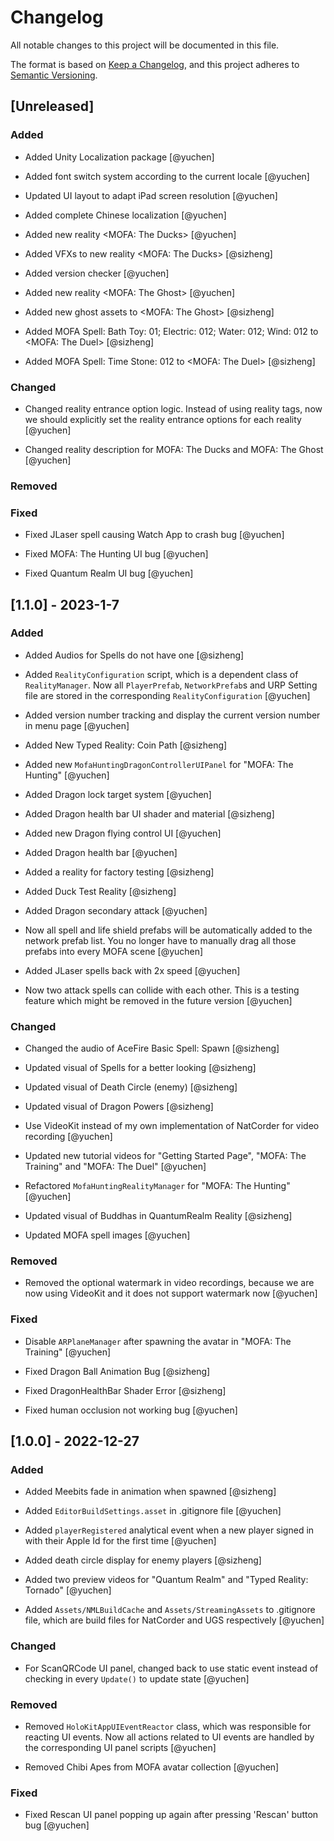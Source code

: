 # Changelog

All notable changes to this project will be documented in this file.

The format is based on [Keep a Changelog](https://keepachangelog.com/en/1.0.0/),
and this project adheres to [Semantic Versioning](https://semver.org/spec/v2.0.0.html).

## [Unreleased]

### Added

- Added Unity Localization package [@yuchen]

- Added font switch system according to the current locale [@yuchen]

- Updated UI layout to adapt iPad screen resolution [@yuchen]

- Added complete Chinese localization [@yuchen]

- Added new reality <MOFA: The Ducks> [@yuchen]

- Added VFXs to new reality <MOFA: The Ducks> [@sizheng]

- Added version checker [@yuchen]

- Added new reality <MOFA: The Ghost> [@yuchen]

- Added new ghost assets to <MOFA: The Ghost> [@sizheng]

- Added MOFA Spell: Bath Toy: 01; Electric: 012; Water: 012; Wind: 012 to <MOFA: The Duel> [@sizheng]

- Added MOFA Spell: Time Stone: 012 to <MOFA: The Duel> [@sizheng]

### Changed

- Changed reality entrance option logic. Instead of using reality tags, now we should explicitly set the reality entrance options for each reality [@yuchen]

- Changed reality description for MOFA: The Ducks and MOFA: The Ghost [@yuchen]

### Removed


### Fixed

- Fixed JLaser spell causing Watch App to crash bug [@yuchen]

- Fixed MOFA: The Hunting UI bug [@yuchen]

- Fixed Quantum Realm UI bug [@yuchen]


## [1.1.0] - 2023-1-7

### Added

- Added Audios for Spells do not have one [@sizheng]

- Added `RealityConfiguration` script, which is a dependent class of `RealityManager`. Now all `PlayerPrefab`, `NetworkPrefab`s and URP Setting file are stored in the corresponding `RealityConfiguration` [@yuchen]

- Added version number tracking and display the current version number in menu page [@yuchen]

- Added New Typed Reality: Coin Path [@sizheng]

- Added new `MofaHuntingDragonControllerUIPanel` for "MOFA: The Hunting" [@yuchen]

- Added Dragon lock target system [@yuchen]

- Added Dragon health bar UI shader and material [@sizheng]

- Added new Dragon flying control UI [@yuchen]

- Added Dragon health bar [@yuchen]

- Added a reality for factory testing [@sizheng]

- Added Duck Test Reality [@sizheng]

- Added Dragon secondary attack [@yuchen]

- Now all spell and life shield prefabs will be automatically added to the network prefab list. You no longer have to manually drag all those prefabs into every MOFA scene [@yuchen]

- Added JLaser spells back with 2x speed [@yuchen]

- Now two attack spells can collide with each other. This is a testing feature which might be removed in the future version [@yuchen]

### Changed

- Changed the audio of AceFire Basic Spell: Spawn [@sizheng]

- Updated visual of Spells for a better looking [@sizheng]

- Updated visual of Death Circle (enemy) [@sizheng]

- Updated visual of Dragon Powers [@sizheng]

- Use VideoKit instead of my own implementation of NatCorder for video recording [@yuchen]

- Updated new tutorial videos for "Getting Started Page", "MOFA: The Training" and "MOFA: The Duel" [@yuchen]

- Refactored `MofaHuntingRealityManager` for "MOFA: The Hunting" [@yuchen]

- Updated visual of Buddhas in QuantumRealm Reality [@sizheng]

- Updated MOFA spell images [@yuchen]

### Removed

- Removed the optional watermark in video recordings, because we are now using VideoKit and it does not support watermark now [@yuchen]

### Fixed

- Disable `ARPlaneManager` after spawning the avatar in "MOFA: The Training" [@yuchen]

- Fixed Dragon Ball Animation Bug [@sizheng]

- Fixed DragonHealthBar Shader Error [@sizheng]

- Fixed human occlusion not working bug [@yuchen]


## [1.0.0] - 2022-12-27

### Added 

- Added Meebits fade in animation when spawned [@sizheng]

- Added `EditorBuildSettings.asset` in .gitignore file [@yuchen]

- Added `playerRegistered` analytical event when a new player signed in with their Apple Id for the first time [@yuchen]

- Added death circle display for enemy players [@sizheng]

- Added two preview videos for "Quantum Realm" and "Typed Reality: Tornado" [@yuchen]

- Added `Assets/NMLBuildCache` and `Assets/StreamingAssets` to .gitignore file, which are build files for NatCorder and UGS respectively [@yuchen]

### Changed

- For ScanQRCode UI panel, changed back to use static event instead of checking in every `Update()` to update state [@yuchen]

### Removed

- Removed `HoloKitAppUIEventReactor` class, which was responsible for reacting UI events. Now all actions related to UI events are handled by the corresponding UI panel scripts [@yuchen]

- Removed Chibi Apes from MOFA avatar collection [@yuchen]

### Fixed

- Fixed Rescan UI panel popping up again after pressing 'Rescan' button bug [@yuchen]
